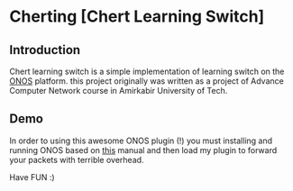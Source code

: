 # Cherting [Chert Learning Switch]
## Introduction
Chert learning switch is a simple implementation of learning switch on the [ONOS](http://onosproject.org/)
platform. this project originally was written as a project of Advance Computer Network course in Amirkabir University
of Tech.
## Demo
In order to using this awesome ONOS plugin (!) you must installing and running ONOS based on
[this](https://wiki.onosproject.org/display/ONOS/Installing+and+Running+ONOS) manual
and then load my plugin to forward your packets with terrible overhead.

Have FUN :)